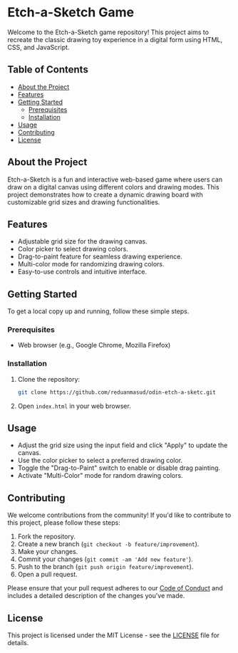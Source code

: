 # Etch-a-Sketch Game

Welcome to the Etch-a-Sketch game repository! This project aims to recreate the classic drawing toy experience in a digital form using HTML, CSS, and JavaScript.

## Table of Contents

- [About the Project](#about-the-project)
- [Features](#features)
- [Getting Started](#getting-started)
  - [Prerequisites](#prerequisites)
  - [Installation](#installation)
- [Usage](#usage)
- [Contributing](#contributing)
- [License](#license)

## About the Project

Etch-a-Sketch is a fun and interactive web-based game where users can draw on a digital canvas using different colors and drawing modes. This project demonstrates how to create a dynamic drawing board with customizable grid sizes and drawing functionalities.

## Features

- Adjustable grid size for the drawing canvas.
- Color picker to select drawing colors.
- Drag-to-paint feature for seamless drawing experience.
- Multi-color mode for randomizing drawing colors.
- Easy-to-use controls and intuitive interface.

## Getting Started

To get a local copy up and running, follow these simple steps.

### Prerequisites

- Web browser (e.g., Google Chrome, Mozilla Firefox)

### Installation

1. Clone the repository:
   ```sh
   git clone https://github.com/reduanmasud/odin-etch-a-sketc.git
   ```
2. Open `index.html` in your web browser.

## Usage

- Adjust the grid size using the input field and click "Apply" to update the canvas.
- Use the color picker to select a preferred drawing color.
- Toggle the "Drag-to-Paint" switch to enable or disable drag painting.
- Activate "Multi-Color" mode for random drawing colors.

## Contributing

We welcome contributions from the community! If you'd like to contribute to this project, please follow these steps:

1. Fork the repository.
2. Create a new branch (`git checkout -b feature/improvement`).
3. Make your changes.
4. Commit your changes (`git commit -am 'Add new feature'`).
5. Push to the branch (`git push origin feature/improvement`).
6. Open a pull request.

Please ensure that your pull request adheres to our [Code of Conduct](CODE_OF_CONDUCT.md) and includes a detailed description of the changes you've made.

## License

This project is licensed under the MIT License - see the [LICENSE](LICENSE) file for details.
